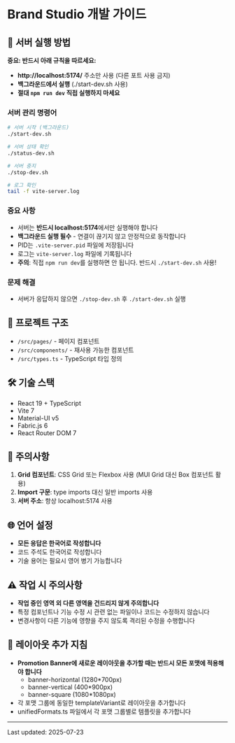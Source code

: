 # Brand Studio 개발 가이드

## 🚀 서버 실행 방법

**중요: 반드시 아래 규칙을 따르세요:**
- **http://localhost:5174/** 주소만 사용 (다른 포트 사용 금지)
- **백그라운드에서 실행** (./start-dev.sh 사용)
- **절대 `npm run dev` 직접 실행하지 마세요**

### 서버 관리 명령어

```bash
# 서버 시작 (백그라운드)
./start-dev.sh

# 서버 상태 확인
./status-dev.sh

# 서버 중지
./stop-dev.sh

# 로그 확인
tail -f vite-server.log
```

### 중요 사항
- 서버는 **반드시 localhost:5174**에서만 실행해야 합니다
- **백그라운드 실행 필수** - 연결이 끊기지 않고 안정적으로 동작합니다
- PID는 `.vite-server.pid` 파일에 저장됩니다
- 로그는 `vite-server.log` 파일에 기록됩니다
- **주의**: 직접 `npm run dev`를 실행하면 안 됩니다. 반드시 `./start-dev.sh` 사용!

### 문제 해결
- 서버가 응답하지 않으면 `./stop-dev.sh` 후 `./start-dev.sh` 실행

## 📁 프로젝트 구조

- `/src/pages/` - 페이지 컴포넌트
- `/src/components/` - 재사용 가능한 컴포넌트
- `/src/types.ts` - TypeScript 타입 정의

## 🛠 기술 스택

- React 19 + TypeScript
- Vite 7
- Material-UI v5
- Fabric.js 6
- React Router DOM 7

## 📝 주의사항

1. **Grid 컴포넌트**: CSS Grid 또는 Flexbox 사용 (MUI Grid 대신 Box 컴포넌트 활용)
2. **Import 구문**: type imports 대신 일반 imports 사용
3. **서버 주소**: 항상 localhost:5174 사용

## 🌐 언어 설정

- **모든 응답은 한국어로 작성합니다**
- 코드 주석도 한국어로 작성합니다
- 기술 용어는 필요시 영어 병기 가능합니다

## ⚠️ 작업 시 주의사항

- **작업 중인 영역 외 다른 영역을 건드리지 않게 주의합니다**
- 특정 컴포넌트나 기능 수정 시 관련 없는 파일이나 코드는 수정하지 않습니다
- 변경사항이 다른 기능에 영향을 주지 않도록 격리된 수정을 수행합니다

## 🎨 레이아웃 추가 지침

- **Promotion Banner에 새로운 레이아웃을 추가할 때는 반드시 모든 포맷에 적용해야 합니다**
  - banner-horizontal (1280*700px)
  - banner-vertical (400*900px)
  - banner-square (1080*1080px)
- 각 포맷 그룹에 동일한 templateVariant로 레이아웃을 추가합니다
- unifiedFormats.ts 파일에서 각 포맷 그룹별로 템플릿을 추가합니다

---
Last updated: 2025-07-23